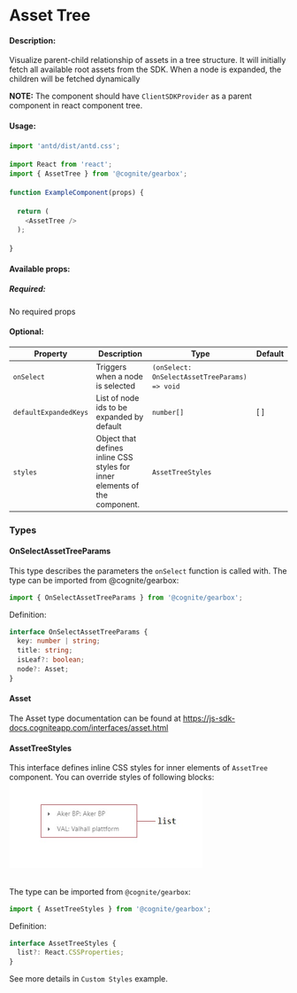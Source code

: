 # Asset Tree

<!-- STORY -->

#### Description:

Visualize parent-child relationship of assets in a tree structure. It will initially fetch all available root assets from the SDK. When a node is expanded, the children will be fetched dynamically

**NOTE:** The component should have `ClientSDKProvider` as a parent component in react component tree.

#### Usage:

```typescript jsx
import 'antd/dist/antd.css';

import React from 'react';
import { AssetTree } from '@cognite/gearbox';

function ExampleComponent(props) {

  return (
    <AssetTree />
  );

}
```

#### Available props:
##### Required:

No required props

#### Optional:

| Property              | Description                                 | Type                        | Default |
| --------------------- | ------------------------------------------- | --------------------------- | ------- |
| `onSelect`            | Triggers when a node is selected            | `(onSelect: OnSelectAssetTreeParams) => void` | |
| `defaultExpandedKeys` | List of node ids to be expanded by default  | `number[]`                  | [ ] |
| `styles`              | Object that defines inline CSS styles for inner elements of the component.| `AssetTreeStyles` |  |


### Types

#### OnSelectAssetTreeParams

This type describes the parameters the `onSelect` function is called with.
The type can be imported from @cognite/gearbox:

```typescript
import { OnSelectAssetTreeParams } from '@cognite/gearbox';
```

Definition:

```typescript
interface OnSelectAssetTreeParams {
  key: number | string;
  title: string;
  isLeaf?: boolean;
  node?: Asset;
}

```

#### Asset

The Asset type documentation can be found at https://js-sdk-docs.cogniteapp.com/interfaces/asset.html

#### AssetTreeStyles
This interface defines inline CSS styles for inner elements of `AssetTree` component.
You can override styles of following blocks:
<br>
<img src="asset_tree/styling_schema.jpg" alt="List Styling" width="350px"><br><br>


The type can be imported from `@cognite/gearbox`:

```typescript
import { AssetTreeStyles } from '@cognite/gearbox';
```

Definition:

```typescript
interface AssetTreeStyles {
  list?: React.CSSProperties;
}
```

See more details in `Custom Styles` example.
